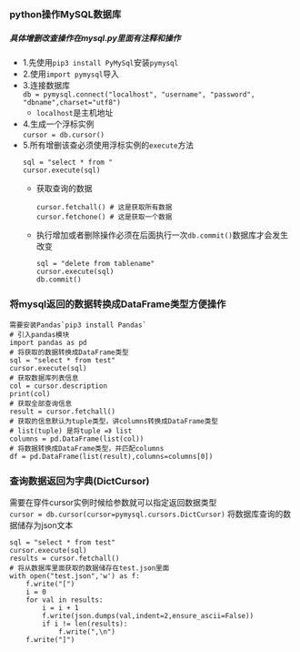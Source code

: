 ### python操作MySQL数据库
##### 具体增删改查操作在mysql.py里面有注释和操作
- 1.先使用`pip3 install PyMySql`安装`pymysql`
- 2.使用`import pymysql`导入
- 3.连接数据库  
    `db = pymysql.connect("localhost", "username", "password", "dbname",charset="utf8")`
    - `localhost`是主机地址
- 4.生成一个浮标实例  
    `cursor = db.cursor()`
- 5.所有增删该查必须使用浮标实例的`execute`方法
    ```
    sql = "select * from "
    cursor.execute(sql)
    ```
  - 获取查询的数据
    ```
    cursor.fetchall() # 这是获取所有数据
    cursor.fetchone() # 这是获取一个数据
    ```
  - 执行增加或者删除操作必须在后面执行一次`db.commit()`数据库才会发生改变  
      ```
      sql = "delete from tablename"
      cursor.execute(sql)
      db.commit()        
      ```

### 将mysql返回的数据转换成DataFrame类型方便操作  
    需要安装Pandas`pip3 install Pandas`
    # 引入pandas模块
    import pandas as pd
    # 将获取的数据转换成DataFrame类型
    sql = "select * from test"
    cursor.execute(sql)
    # 获取数据库列表信息
    col = cursor.description
    print(col)
    # 获取全部查询信息
    result = cursor.fetchall()
    # 获取的信息默认为tuple类型，讲columns转换成DataFrame类型
    # list(tuple) 是将tuple =》 list
    columns = pd.DataFrame(list(col))
    # 将数据转换成DataFrame类型，并匹配columns
    df = pd.DataFrame(list(result),columns=columns[0])

### 查询数据返回为字典(DictCursor)  
需要在穿件cursor实例时候给参数就可以指定返回数据类型  
`cursor = db.cursor(cursor=pymysql.cursors.DictCursor)`
将数据库查询的数据储存为json文本
```
sql = "select * from test"
cursor.execute(sql)
results = cursor.fetchall()
# 将从数据库里面获取的数据储存在test.json里面
with open("test.json",'w') as f:
    f.write("[")
    i = 0
    for val in results:
        i = i + 1
        f.write(json.dumps(val,indent=2,ensure_ascii=False))
        if i != len(results):
            f.write(",\n")
    f.write("]")
```
